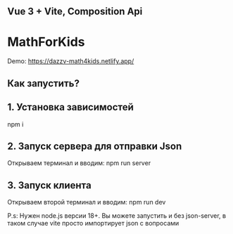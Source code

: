 ## Vue 3 + Vite, Composition Api
# MathForKids
Demo: https://dazzv-math4kids.netlify.app/

## Как запустить?

## 1. Установка зависимостей

npm i

## 2. Запуск сервера для отправки Json

Открываем терминал и вводим:
npm run server

## 3. Запуск клиента

Открываем второй терминал и вводим:
npm run dev

P.s: Нужен node.js версии 18+. 
     Вы можете запустить и без json-server, в таком случае vite просто импортирует json c вопросами









